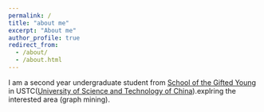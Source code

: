 ```yaml
---
permalink: /
title: "about me"
excerpt: "About me"
author_profile: true
redirect_from: 
  - /about/
  - /about.html
---
```



I am a second year undergraduate student from [School of the Gifted Young](http://en.scgy.ustc.edu.cn/) in USTC([University of Science and Technology of China](https://www.ustc.edu.cn/)).explring the interested area (graph mining).
